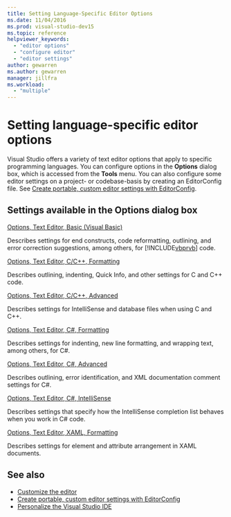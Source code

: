 ```yaml
---
title: Setting Language-Specific Editor Options
ms.date: 11/04/2016
ms.prod: visual-studio-dev15
ms.topic: reference
helpviewer_keywords:
  - "editor options"
  - "configure editor"
  - "editor settings"
author: gewarren
ms.author: gewarren
manager: jillfra
ms.workload:
  - "multiple"
---
```

# Setting language-specific editor options

Visual Studio offers a variety of text editor options that apply to specific programming languages. You can configure options in the **Options** dialog box, which is accessed from the **Tools** menu. You can also configure some editor settings on a project- or codebase-basis by creating an EditorConfig file. See [Create portable, custom editor settings with EditorConfig](../../ide/create-portable-custom-editor-options.md).

## Settings available in the Options dialog box

 [Options, Text Editor, Basic (Visual Basic)](../../ide/reference/options-text-editor-basic-visual-basic.md)

 Describes settings for end constructs, code reformatting, outlining, and error correction suggestions, among others, for [!INCLUDE[vbprvb](../../code-quality/includes/vbprvb_md.md)] code.

 [Options, Text Editor, C/C++, Formatting](../../ide/reference/options-text-editor-c-cpp-formatting.md)

 Describes outlining, indenting, Quick Info, and other settings for C and C++ code.

 [Options, Text Editor, C/C++, Advanced](../../ide/reference/options-text-editor-c-cpp-advanced.md)

 Describes settings for IntelliSense and database files when using C and C++.

 [Options, Text Editor, C#, Formatting](../../ide/reference/options-text-editor-csharp-formatting.md)

 Describes settings for indenting, new line formatting, and wrapping text, among others, for C#.

 [Options, Text Editor, C#, Advanced](../../ide/reference/options-text-editor-csharp-advanced.md)

 Describes outlining, error identification, and XML documentation comment settings for C#.

 [Options, Text Editor, C#, IntelliSense](../../ide/reference/options-text-editor-csharp-intellisense.md)

 Describes settings that specify how the IntelliSense completion list behaves when you work in C# code.

 [Options, Text Editor, XAML, Formatting](../../ide/reference/options-text-editor-xaml-formatting.md)

 Describes settings for element and attribute arrangement in XAML documents.

## See also

- [Customize the editor](../../ide/customizing-the-editor.md)
- [Create portable, custom editor settings with EditorConfig](../../ide/create-portable-custom-editor-options.md)
- [Personalize the Visual Studio IDE](../../ide/personalizing-the-visual-studio-ide.md)